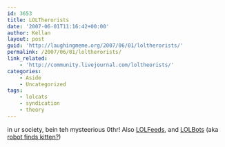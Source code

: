 ```yaml
---
id: 3653
title: LOLTherorists
date: '2007-06-01T11:16:42+00:00'
author: Kellan
layout: post
guid: 'http://laughingmeme.org/2007/06/01/loltherorists/'
permalink: /2007/06/01/loltherorists/
link_related:
    - 'http://community.livejournal.com/loltheorists/'
categories:
    - Aside
    - Uncategorized
tags:
    - lolcats
    - syndication
    - theory
---
```


in ur society, bein teh mysteerious 0thr! Also [LOLFeeds](http://lol.ianloic.com/), and [LOLBots](http://lolbots.com/) (aka [robot finds kitten?](http://robotfindskitten.org))
